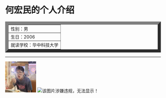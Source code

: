 <!DOCTYPE html>
<html lang="en">
  <head>
    <meta charset="UTF-8" />
    <meta name="viewport" content="width=device-width, initial-scale=1.0" />
    <title>Doshygo</title>
  </head>

  <body>
    <h1>何宏民的个人介绍</h1>
    <table border="10">
      <tr>
        <td>性别：男</td>
      </tr>
      <tr>
        <td>生日：2006</td>
      </tr>
      <tr>
        <td>就读学校：华中科技大学</td>
      </tr>
    </table>
    <hr>
    <img src="he.jpg" alt=""width="100"height="100">
    <img src="e.jpg" alt="该图片涉嫌违规，无法显示！">
  </body>
</html>
